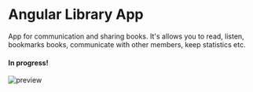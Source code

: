 # Angular Library App

App for communication and sharing books. It's allows you to read, listen, bookmarks books, communicate with other members, keep statistics etc.

#### In progress!

![preview](https://dl.dropboxusercontent.com/u/37751316/libapp.gif)
